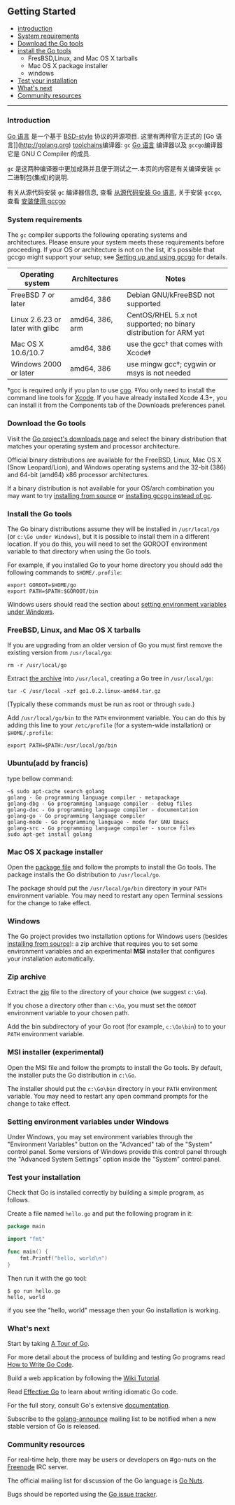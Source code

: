 ## Getting Started

* [introduction](#introduction)
* [System requirements](#system-requirements)
* [Download the Go tools](#download-the-go-tools)
* [install the Go tools](#install-the-go-tools)
  * FresBSD,Linux, and Mac OS X tarballs
  * Mac OS X package installer
  * windows
* [Test your installation](#test-your-installation)
* [What's next](#what's-next)
* [Community resources](#community-resources)

_________________________________________________

### Introduction

[Go 语言](http://golang.org) 是一个基于 [BSD-style](http://en.wikipedia.org/wiki/BSD_licenses) 协议的开源项目. 这里有两种官方正式的 [Go 语言]](http://golang.org) [toolchains](http://en.wikipedia.org/wiki/Toolchain)编译器: `gc` [Go 语言](http://golang.org) 编译器以及 `gccgo`编译器它是 GNU C Compiler 的成员.

`gc` 是这两种编译器中更加成熟并且便于测试之一.本页的内容是有关编译安装 `gc` 二进制包(集成)的说明.

有关从源代码安装 `gc` 编译器信息, 查看 [从源代码安装 Go 语言](http://golang.org/doc/install/source), 关于安装 `gccgo`, 查看 [安装使用 gccgo](http://golang.org/doc/install/gccgo)

### System requirements

The `gc` compiler supports the following operating systems and architectures. Please ensure your system meets these requirements before proceeding. If your OS or architecture is not on the list, it's possible that gccgo might support your setup; see [Setting up and using gccgo](http://golang.org/doc/install/gccgo) for details.

<table>
  <thead>
    <tr>
      <th>Operating system</th>
      <th>Architectures</th>
      <th>Notes</th>
    </tr>
  </thead>
  <tbody>
    <tr>
      <td>FreeBSD 7 or later</td>
      <td>amd64, 386</td>
      <td>Debian GNU/kFreeBSD not supported</td>
    </tr>
    <tr>
      <td>Linux 2.6.23 or later with glibc</td>
      <td>amd64, 386, arm</td>
      <td>CentOS/RHEL 5.x not supported; no binary distribution for ARM yet</td>
    </tr>
    <tr>
      <td>Mac OS X 10.6/10.7</td>
      <td>amd64, 386</td>
      <td>use the gcc† that comes with Xcode‡</td>
    </tr>
    <tr>
      <td>Windows 2000 or later</td>
      <td>amd64, 386</td>
      <td>use mingw gcc†; cygwin or msys is not needed</td>
    </tr>
  </tbody>
</table>

  †gcc is required only if you plan to use [cgo](http://golang.org/cmd/cgo).
  ‡You only need to install the command line tools for [Xcode](http://developer.apple.com/Xcode/). If you have already installed Xcode 4.3+, you can install it from the Components tab of the Downloads preferences panel.
  
### Download the Go tools

Visit the [Go project's downloads page](http://code.google.com/p/go/downloads) and select the binary distribution that matches your operating system and processor architecture.

Official binary distributions are available for the FreeBSD, Linux, Mac OS X (Snow Leopard/Lion), and Windows operating systems and the 32-bit (386) and 64-bit (amd64) x86 processor architectures.

If a binary distribution is not available for your OS/arch combination you may want to try [installing from source](http://golang.org/doc/install/source) or [installing gccgo instead of gc](http://golang.org/doc/install/gccgo).

### Install the Go tools

The Go binary distributions assume they will be installed in `/usr/local/go` (or `c:\Go under Windows`), but it is possible to install them in a different location. If you do this, you will need to set the GOROOT environment variable to that directory when using the Go tools. 

For example, if you installed Go to your home directory you should add the following commands to `$HOME/.profile`:

```shell
export GOROOT=$HOME/go
export PATH=$PATH:$GOROOT/bin
```

Windows users should read the section about [setting environment variables under Windows](http://golang.org/doc/install#windows_env).

### FreeBSD, Linux, and Mac OS X tarballs

If you are upgrading from an older version of Go you must first remove the existing version from `/usr/local/go`:

```shell
rm -r /usr/local/go
```

Extract [the archive](http://code.google.com/p/go/downloads/list?q=OpSys-FreeBSD+OR+OpSys-Linux+OR+OpSys-OSX+AND+Type-Archive) into `/usr/local`, creating a Go tree in `/usr/local/go`:

```shell
tar -C /usr/local -xzf go1.0.2.linux-amd64.tar.gz
```

(Typically these commands must be run as root or through `sudo`.) 

Add `/usr/local/go/bin` to the `PATH` environment variable. You can do this by adding this line to your `/etc/profile` (for a system-wide installation) or `$HOME/.profile`:

```shell
export PATH=$PATH:/usr/local/go/bin
```

### Ubuntu(add by francis)

type bellow command:

```shell
~$ sudo apt-cache search golang
golang - Go programming language compiler - metapackage
golang-dbg - Go programming language compiler - debug files
golang-doc - Go programming language compiler - documentation
golang-go - Go programming language compiler
golang-mode - Go programming language - mode for GNU Emacs
golang-src - Go programming language compiler - source files
sudo apt-get install golang
```

### Mac OS X package installer

Open the [package file](http://code.google.com/p/go/downloads/list?q=OpSys-Darwin+AND+Type-Installer) and follow the prompts to install the Go tools. The package installs the Go distribution to `/usr/local/go`. 

The package should put the `/usr/local/go/bin` directory in your `PATH` environment variable. You may need to restart any open Terminal sessions for the change to take effect.
 
### Windows

The Go project provides two installation options for Windows users (besides [installing from source](http://golang.org/doc/install/source)): a zip archive that requires you to set some environment variables and an experimental **MSI** installer that configures your installation automatically. 

### Zip archive

 Extract the [zip](http://code.google.com/p/go/downloads/list?q=OpSys-Windows+Type%3DArchive) file to the directory of your choice (we suggest `c:\Go`). 

If you chose a directory other than `c:\Go`, you must set the `GOROOT` environment variable to your chosen path. 

Add the bin subdirectory of your Go root (for example, `c:\Go\bin`) to to your `PATH` environment variable.

### MSI installer (experimental)

Open the MSI file and follow the prompts to install the Go tools. By default, the installer puts the Go distribution in `c:\Go`. 

The installer should put the `c:\Go\bin` directory in your `PATH` environment variable. You may need to restart any open command prompts for the change to take effect.

### Setting environment variables under Windows

Under Windows, you may set environment variables through the "Environment Variables" button on the "Advanced" tab of the "System" control panel. Some versions of Windows provide this control panel through the "Advanced System Settings" option inside the "System" control panel.

### Test your installation

Check that Go is installed correctly by building a simple program, as follows. 

Create a file named `hello.go` and put the following program in it:

```go
package main

import "fmt"

func main() {
    fmt.Printf("hello, world\n")
}
```

Then run it with the go tool:

```shell
$ go run hello.go
hello, world
```

if you see the "hello, world" message then your Go installation is working.

### What's next

Start by taking [A Tour of Go](http://code.google.com/p/go-tour/). 

For more detail about the process of building and testing Go programs read [How to Write Go Code](http://golang.org/doc/code.html). 

Build a web application by following the [Wiki Tutorial](http://golang.org/doc/articles/wiki/). 

Read [Effective Go](http://golang.org/doc/effective_go.html) to learn about writing idiomatic Go code. 

For the full story, consult Go's extensive [documentation](http://golang.org/doc/). 

Subscribe to the [golang-announce](http://groups.google.com/group/golang-announce) mailing list to be notified when a new stable version of Go is released.

### Community resources

For real-time help, there may be users or developers on #go-nuts on the [Freenode](http://freenode.net/) IRC server. 

The official mailing list for discussion of the Go language is [Go Nuts](http://groups.google.com/group/golang-nuts). 

Bugs should be reported using the [Go issue tracker](http://code.google.com/p/go/issues/list).
